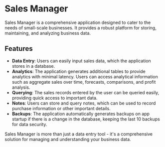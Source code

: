 # Sales Manager

Sales Manager is a comprehensive application designed to cater to the needs of small-scale businesses. It provides a robust platform for storing, maintaining, and analyzing business data.

## Features

- **Data Entry**: Users can easily input sales data, which the application stores in a database.
- **Analytics**: The application generates additional tables to provide analytics with minimal latency. Users can access analytical information such as aggregate sales over time, forecasts, comparisons, and profit analysis.
- **Querying**: The sales records entered by the user can be queried easily, providing quick access to important data.
- **Notes**: Users can store and query notes, which can be used to record purchase information or other important details.
- **Backups**: The application automatically generates backups on app startup if there is a change in the database, keeping the last 10 backups for data security.

Sales Manager is more than just a data entry tool - it's a comprehensive solution for managing and understanding your business data.
